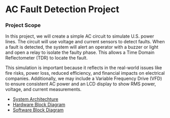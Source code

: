 # AC Fault Detection Project


 ### Project Scope
 In this project, we will create a simple AC circuit to simulate U.S. power lines. The circuit will use voltage and current sensors to detect faults. When a fault is detected, the system will alert an operator with a buzzer or light and open a relay to isolate the faulty phase. This allows a Time Domain Reflectometer (TDR) to locate the fault.

This simulation is important because it reflects in the real-world issues like fire risks, power loss, reduced efficiency, and financial impacts on electrical companies. Additionally, we may include a Variable Frequency Drive (VFD) to ensure consistent AC power and an LCD display to show RMS power, voltage, and current measurements.


- [System Architechture](https://github.com/keyemel19/AC-Fault-Detection-Project/blob/main/ARCHITECTURE.md)
- [Hardware Block Diagram](https://lucid.app/lucidchart/3e77d8e8-da91-4801-b05a-e4147804663e/edit?viewport_loc=-452%2C-47%2C3454%2C1762%2C0_0&invitationId=inv_38bcf4ea-31aa-43bd-9d6c-eb18e0ad7c42)
- [Software Block Diagram](https://lucid.app/lucidchart/5e1d854d-6157-4f8b-ba90-689bc98a3775/edit?invitationId=inv_094570ca-1a19-4f04-a786-d287f9475099&page=0_0#)



